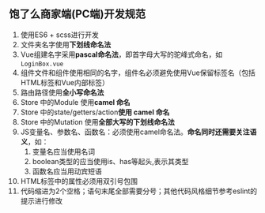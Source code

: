 ## 饱了么商家端(PC端)开发规范

1. 使用ES6 + scss进行开发
2. 文件夹名字使用**下划线命名法**
3. Vue组建名字采用**pascal命名法**，即首字母大写的驼峰式命名，如`LoginBox.vue`
4. 组件文件和组件使用相同的名字，组件名必须避免使用Vue保留标签名（包括HTML标签和Vue内部标签）
5. 路由路径使用**全小写命名法**
6. Store 中的Module 使用**camel 命名**
7. Store 中的state/getters/action**使用 camel 命名**
8. Store 中的Mutation 使用**全部大写的下划线命名法**
9. JS变量名、参数名、函数名：必须使用camel命名法。**命名同时还需要关注语义**，如：
   1. 变量名应当使用名词
   2. boolean类型的应当使用is、has等起头,表示其类型
   3. 函数名应当用动宾短语
10. HTML标签中的属性必须用双引号包围
11. 代码缩进为2个空格；语句末尾全部需要分号；其他代码风格细节参考eslint的提示进行修改